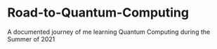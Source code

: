 # Road-to-Quantum-Computing
A documented journey of me learning Quantum Computing during the Summer of 2021
